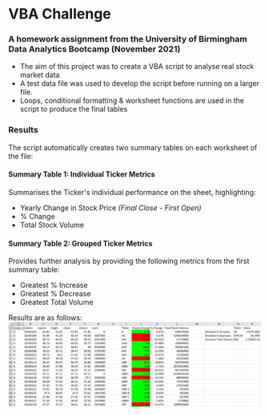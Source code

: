 # VBA Challenge
### A homework assignment from the University of Birmingham Data Analytics Bootcamp (November 2021)

 - The aim of this project was to create a VBA script to analyse real stock market data
 - A test data file was used to develop the script before running on a larger file.
 - Loops, conditional formatting & worksheet functions are used in the script to produce the final tables

### Results
The script automatically creates two summary tables on each worksheet of the file:

#### **Summary Table 1: Individual Ticker Metrics**
Summarises the Ticker's individual performance on the sheet, highlighting:
 - Yearly Change in Stock Price *(Final Close - First Open)*
 - % Change
 - Total Stock Volume

#### **Summary Table 2: Grouped Ticker Metrics**
Provides further analysis by providing the following metrics from the first summary table:
 - Greatest % Increase
 - Greatest % Decrease
 - Greatest Total Volume

Results are as follows:
![2016 Summary](https://raw.githubusercontent.com/J-Fairgrieve/VBA-challenge/main/2016%20Data.png)
